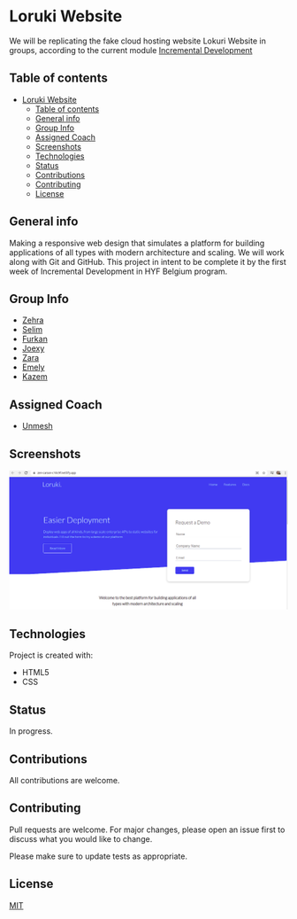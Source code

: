 # Loruki Website 
We will be replicating the fake cloud hosting website Lokuri Website in groups, according to the current module [Incremental Development](https://github.com/HackYourFutureBelgium/incremental-development)

## Table of contents
- [Loruki Website](#loruki-website)
  - [Table of contents](#table-of-contents)
  - [General info](#general-info)
  - [Group Info](#group-info)
  - [Assigned Coach](#assigned-coach)
  - [Screenshots](#screenshots)
  - [Technologies](#technologies)
  - [Status](#status)
  - [Contributions](#contributions)
  - [Contributing](#contributing)
  - [License](#license)

## General info
Making a responsive web design that simulates a platform for building applications of all types with modern architecture and scaling. We will work along with Git and GitHub. This project in intent to be complete it by the first week of Incremental Development in HYF Belgium program.

## Group Info
- [Zehra ](https://github.com/zehrayelkenci)
- [Selim ](https://github.com/selimensar)
- [Furkan](https://github.com/emelysalmeron)
- [Joexy](https://github.com/Joexy1990)
- [Zara](https://github.com/zaraana)
- [Emely](https://github.com/emelysalmeron)
- [Kazem](#)
## Assigned Coach 
- [Unmesh](https://github.com/unmeshvrije)

## Screenshots
![](images/Lokurimainpage.png)

## Technologies
Project is created with:

* HTML5
* CSS

## Status

In progress.

## Contributions

All contributions are welcome.



## Contributing
Pull requests are welcome. For major changes, please open an issue first to discuss what you would like to change.

Please make sure to update tests as appropriate.

## License
[MIT](https://choosealicense.com/licenses/mit/)